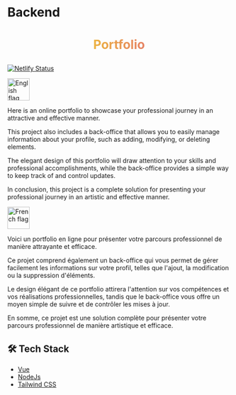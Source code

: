 # Backend

# <p align="center" style="align-item:center;background: -webkit-linear-gradient(to right, #f7ff00, #db36a4);background: linear-gradient(to right, #f7ff00, #db36a4);-webkit-background-clip: text; -webkit-text-fill-color: transparent;">Portfolio</p>
 
[![Netlify Status](https://api.netlify.com/api/v1/badges/29188e31-07e1-4983-81af-a860d67bc761/deploy-status)](https://app.netlify.com/sites/zachariedosssantos-portfolio/deploys)



<img src="https://images.emojiterra.com/twitter/512px/1f1ec-1f1e7.png" alt= "English flag" width="50">

Here is an online portfolio to showcase your professional journey in an attractive and effective manner.

This project also includes a back-office that allows you to easily manage information about your profile, such as adding, modifying, or deleting elements.

The elegant design of this portfolio will draw attention to your skills and professional accomplishments, while the back-office provides a simple way to keep track of and control updates.

In conclusion, this project is a complete solution for presenting your professional journey in an artistic and effective manner.

<img src="https://images.emojiterra.com/twitter/v13.1/512px/1f1eb-1f1f7.png" alt= "French flag" width="50">

Voici un portfolio en ligne pour présenter votre parcours professionnel de manière attrayante et efficace.

Ce projet comprend également un back-office qui vous permet de gérer facilement les informations sur votre profil, telles que l'ajout, la modification ou la suppression d'éléments.

Le design élégant de ce portfolio attirera l'attention sur vos compétences et vos réalisations professionnelles, tandis que le back-office vous offre un moyen simple de suivre et de contrôler les mises à jour.

En somme, ce projet est une solution complète pour présenter votre parcours professionnel de manière artistique et efficace.


## 🛠️ Tech Stack
- [Vue](https://vuejs.org/)
- [NodeJs](https://nodejs.org/)
- [Tailwind CSS](https://tailwindcss.com/)

        
        
        
